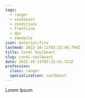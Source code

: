 ```yaml
---
tags:
  - ranger
  - soulbeast
  - conditions
  - frontline
  - dps
  - immobile
icon: material/fire
lastmod: 2022-10-11T03:22:48.794Z
title: Condi Soulbeast
slug: condi-soulbeast
date: 2022-10-11T03:22:41.723Z
profession:
  class: ranger
  specialization: soulbeast
---
```


Lorem Ipsum